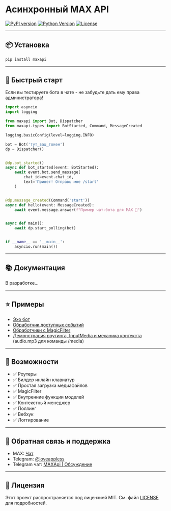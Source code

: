 # Асинхронный MAX API

[![PyPI version](https://img.shields.io/pypi/v/maxapi.svg)](https://pypi.org/project/maxapi/)
[![Python Version](https://img.shields.io/pypi/pyversions/maxapi.svg)](https://pypi.org/project/maxapi/)
[![License](https://img.shields.io/github/license/love-apples/maxapi.svg)](https://love-apples/maxapi/blob/main/LICENSE)

---

## 📦 Установка

```bash
pip install maxapi
```

---

## 🚀 Быстрый старт

Если вы тестируете бота в чате - не забудьте дать ему права администратора!

```python
import asyncio
import logging

from maxapi import Bot, Dispatcher
from maxapi.types import BotStarted, Command, MessageCreated

logging.basicConfig(level=logging.INFO)

bot = Bot('тут_ваш_токен')
dp = Dispatcher()


@dp.bot_started()
async def bot_started(event: BotStarted):
    await event.bot.send_message(
        chat_id=event.chat_id,
        text='Привет! Отправь мне /start'
    )


@dp.message_created(Command('start'))
async def hello(event: MessageCreated):
    await event.message.answer(f"Пример чат-бота для MAX 💙")


async def main():
    await dp.start_polling(bot)


if __name__ == '__main__':
    asyncio.run(main())
```

---

## 📚 Документация

В разработке...

---

## ⭐️ Примеры

 - [Эхо бот](https://github.com/love-apples/maxapi/blob/main/examples/echo/main.py)
 - [Обработчик доступных событий](https://github.com/love-apples/maxapi/blob/main/examples/events/main.py)
 - [Обработчики с MagicFilter](https://github.com/love-apples/maxapi/blob/main/examples/magic_filters/main.py)
 - [Демонстрация роутинга, InputMedia и механика контекста](https://github.com/love-apples/maxapi/tree/main/examples/router_with_input_media) (audio.mp3 для команды /media)

---


## 🧩 Возможности

- ✅ Роутеры
- ✅ Билдер инлайн клавиатур
- ✅ Простая загрузка медиафайлов
- ✅ MagicFilter
- ✅ Внутренние функции моделей
- ✅ Контекстный менеджер
- ✅ Поллинг
- ✅ Вебхук
- ✅ Логгирование

---


## 💬 Обратная связь и поддержка

- MAX: [Чат](https://max.ru/join/IPAok63C3vFqbWTFdutMUtjmrAkGqO56YeAN7iyDfc8)
- Telegram: [@loveappless](https://t.me/loveappless)
- Telegram чат: [MAXApi | Обсуждение](https://t.me/maxapi_github)
---

## 📄 Лицензия

Этот проект распространяется под лицензией MIT. См. файл [LICENSE](https://github.com/love-apples/maxapi/blob/main/LICENSE) для подробностей.
